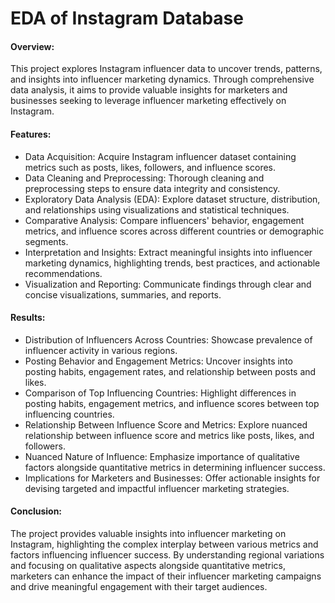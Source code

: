 # EDA of Instagram Database

#### Overview:
This project explores Instagram influencer data to uncover trends, patterns, and insights into influencer marketing dynamics. Through comprehensive data analysis, it aims to provide valuable insights for marketers and businesses seeking to leverage influencer marketing effectively on Instagram.

#### Features:
- Data Acquisition: Acquire Instagram influencer dataset containing metrics such as posts, likes, followers, and influence scores.
- Data Cleaning and Preprocessing: Thorough cleaning and preprocessing steps to ensure data integrity and consistency.
- Exploratory Data Analysis (EDA): Explore dataset structure, distribution, and relationships using visualizations and statistical techniques.
- Comparative Analysis: Compare influencers' behavior, engagement metrics, and influence scores across different countries or demographic segments.
- Interpretation and Insights: Extract meaningful insights into influencer marketing dynamics, highlighting trends, best practices, and actionable recommendations.
- Visualization and Reporting: Communicate findings through clear and concise visualizations, summaries, and reports.

#### Results:
- Distribution of Influencers Across Countries: Showcase prevalence of influencer activity in various regions.
- Posting Behavior and Engagement Metrics: Uncover insights into posting habits, engagement rates, and relationship between posts and likes.
- Comparison of Top Influencing Countries: Highlight differences in posting habits, engagement metrics, and influence scores between top influencing countries.
- Relationship Between Influence Score and Metrics: Explore nuanced relationship between influence score and metrics like posts, likes, and followers.
- Nuanced Nature of Influence: Emphasize importance of qualitative factors alongside quantitative metrics in determining influencer success.
- Implications for Marketers and Businesses: Offer actionable insights for devising targeted and impactful influencer marketing strategies.

#### Conclusion:
The project provides valuable insights into influencer marketing on Instagram, highlighting the complex interplay between various metrics and factors influencing influencer success. By understanding regional variations and focusing on qualitative aspects alongside quantitative metrics, marketers can enhance the impact of their influencer marketing campaigns and drive meaningful engagement with their target audiences.
